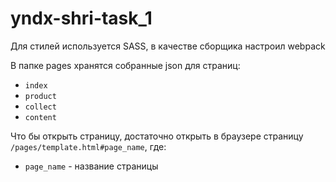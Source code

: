 # yndx-shri-task_1

Для стилей используется SASS, в качестве сборщика настроил webpack

В папке pages хранятся собранные json для страниц:
* `index`
* `product`
* `collect`
* `content`

Что бы открыть страницу, достаточно открыть в браузере страницу `/pages/template.html#page_name`, где:
- `page_name` - название страницы
